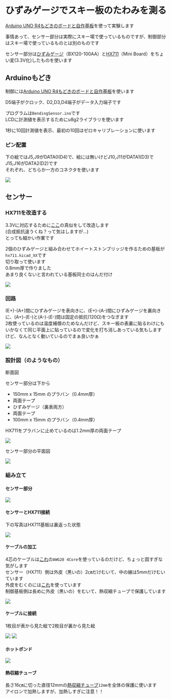 # ひずみゲージでスキー板のたわみを測る

[Arduino UNO R4もどきのボードと自作基板](https://github.com/tom01h/RA4M1)を使って実験します

事情あって、センサー部分は実際にスキー場で使っているものですが、制御部分はスキー場で使っているものとは別のものです

センサー部分は[ひずみゲージ](https://ja.aliexpress.com/item/1005003672107724.html)（BX120-100AA）と[HX711](https://ja.aliexpress.com/item/1005004245273524.html)（Mini Board）をちょい変(3.3V化)したものを使います

## Arduinoもどき

制御には[Arduino UNO R4もどきのボードと自作基板](https://github.com/tom01h/RA4M1)を使います

D5端子がクロック、D2,D3,D4端子がデータ入力端子です

プログラムは`BendingSensor.ino`です  
LCDに計測値を表示するためにu8g2ライブラリを使います

1秒に10回計測値を表示、最初の10回はゼロキャリブレーションに使います

### ピン配置
下の絵ではJ5,J9がDATA0(D4)で、絵には無いけどJ10,J11がDATA1(D3)でJ15,J16がDATA2(D2)です  
それぞれ、どちらか一方のコネクタを使います

![](pin.png)

## センサー

### HX711を改造する
3.3Vに対応するために[ここ](https://kohacraft.com/archives/202103201133.html)の真似をして改造します  
(合成抵抗違うくね？って気はしますが…)  
とっても細かい作業です

2個のひずみゲージと組み合わせてホイートストンブリッジを作るための基板が`hx711.kicad_XX`です  
切り取って使います  
0.8mm厚で作りました  
あまり良くないと言われている基板同士のはんだ付け

![](HX711.jpg)

### 回路
(E+)-(A+)間にひずみゲージを表向きに、(E+)-(A-)間にひずみゲージを裏向きに、(A+)-(E-)と(A-)-(E-)間は固定の抵抗(120Ω)をつなぎます  
2枚使っているのは温度補償のためなんだけど、スキー板の表裏に貼るわけにもいかなくて同じ平面上に貼っているので変化を打ち消しあっている気もします    
けど、なんとなく動いているのでまぁ良いかぁ

![](circuit.png)

### 設計図（のようなもの）
断面図

センサー部分は下から
- 150mm x 15mm のプラバン（0.4mm厚）
- 両面テープ
- ひずみゲージ（裏表両方）
- 両面テープ
- 100mm x 15mm のプラバン（0.4mm厚）

HX711をプラバンに止めているのは1.2mm厚の両面テープ

![](CrossSection.png)

センサー部分の平面図

![](PlanView.png)

### 組み立て
#### センサー部分

![](Sensor.jpg)

#### センサーとHX711接続
下の写真はHX711基板は裏返った状態

![](Sensor_HX711.jpg)

#### ケーブルの加工

4芯のケーブルは[これ](https://ja.aliexpress.com/item/4000570401041.html)の`AWG28 4Core`を使っているのだけど、ちょっと固すぎな気がします  
センサー（HX711）側は外皮（黒いの）2㎝だけむいて、中の線は5mmだけむいています  
外皮をむくのには[これ](https://ja.aliexpress.com/item/1005005504458064.html)を使っています  
制御基板側は長めに外皮（黒いの）をむいて、熱収縮チューブで保護しています

![](Cable.jpg)

#### ケーブルに接続
1枚目が表から見た絵で2枚目が裏から見た絵

![](Cable0.jpg)
![](Cable1.jpg)

#### ホットボンド

![](HotBond.jpg)

#### 熱収縮チューブ

長さ16㎝に切った直径12mmの[熱収縮チューブ](https://ja.aliexpress.com/item/32838965930.html)`12mm`を全体の保護に使います  
アイロンで加熱しますが、加熱しすぎに注意！！

![]()